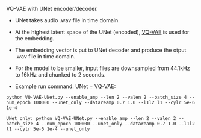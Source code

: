 VQ-VAE with UNet encoder/decoder.

- UNet takes audio .wav file in time domain.
- At the highest latent space of the UNet (encoded), [VQ-VAE](https://doi.org/10.48550/arXiv.1711.00937) is used for the embedding.
- The embedding vector is put to UNet decoder and produce the otput .wav file in time domain.

- For the model to be smaller, input files are downsampled from 44.1kHz to 16kHz and chunked to 2 seconds.

- Example run command:
UNet + VQ-VAE: 
```
python VQ-VAE-UNet.py --enable_amp --len 2 --valen 2 --batch_size 4 --num_epoch 100000 --unet_only --datareamp 0.7 1.0 --l1l2 l1 --cylr 5e-6 1e-4
```

```
UNet only: python VQ-VAE-UNet.py --enable_amp --len 2 --valen 2 --batch_size 4 --num_epoch 100000 --unet_only --datareamp 0.7 1.0 --l1l2 l1 --cylr 5e-6 1e-4 --unet_only
```

